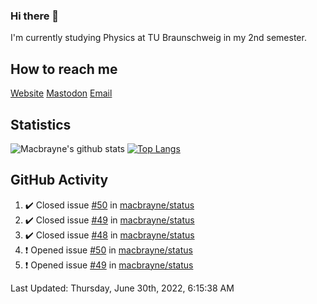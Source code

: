 ### Hi there 👋
I'm currently studying Physics at TU Braunschweig in my 2nd semester.

## How to reach me
[Website](https://macbrayne.de)
[Mastodon](https://norden.social/@florentin)
[Email](mailto:hello@macbrayne.de)

## Statistics
![Macbrayne's github stats](https://github-readme-stats.vercel.app/api?username=macbrayne&count_private=true&show_icons=true&hide_rank=true&custom_title=macbrayne's%20GitHub%20Stats)
[![Top Langs](https://github-readme-stats.vercel.app/api/top-langs/?username=macbrayne&exclude_repo=liftron&layout=compact)](https://github.com/anuraghazra/github-readme-stats)
## GitHub Activity

<!--RECENT_ACTIVITY:start-->
1. ✔️ Closed issue [#50](https://github.com/macbrayne/status/issues/50) in [macbrayne/status](https://github.com/macbrayne/status)
2. ✔️ Closed issue [#49](https://github.com/macbrayne/status/issues/49) in [macbrayne/status](https://github.com/macbrayne/status)
3. ✔️ Closed issue [#48](https://github.com/macbrayne/status/issues/48) in [macbrayne/status](https://github.com/macbrayne/status)
4. ❗️ Opened issue [#50](https://github.com/macbrayne/status/issues/50) in [macbrayne/status](https://github.com/macbrayne/status)
5. ❗️ Opened issue [#49](https://github.com/macbrayne/status/issues/49) in [macbrayne/status](https://github.com/macbrayne/status)
<!--RECENT_ACTIVITY:end-->

<!--RECENT_ACTIVITY:last_update-->
Last Updated: Thursday, June 30th, 2022, 6:15:38 AM
<!--RECENT_ACTIVITY:last_update_end-->


<!--
**macbrayne/macbrayne** is a ✨ _special_ ✨ repository because its `README.md` (this file) appears on your GitHub profile.

Here are some ideas to get you started:

- 🔭 I’m currently working on ...
- 🌱 I’m currently learning ...
- 👯 I’m looking to collaborate on ...
- 🤔 I’m looking for help with ...
- 💬 Ask me about ...
- 📫 How to reach me: ...
- 😄 Pronouns: ...
- ⚡ Fun fact: ...
-->
